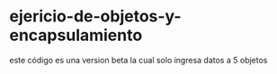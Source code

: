 # ejericio-de-objetos-y-encapsulamiento
este código es una version beta la cual solo ingresa datos a 5 objetos 
